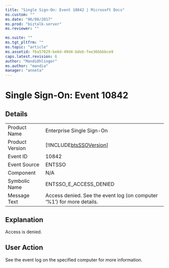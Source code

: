 ```yaml
---
title: "Single Sign-On: Event 10842 | Microsoft Docs"
ms.custom: ""
ms.date: "06/08/2017"
ms.prod: "biztalk-server"
ms.reviewer: ""

ms.suite: ""
ms.tgt_pltfrm: ""
ms.topic: "article"
ms.assetid: f6a57029-be6d-49d4-bdeb-fee36bbbbce9
caps.latest.revision: 6
author: "MandiOhlinger"
ms.author: "mandia"
manager: "anneta"
---
```

# Single Sign-On: Event 10842
## Details  
  
|                 |                                                                       |
|-----------------|-----------------------------------------------------------------------|
|  Product Name   |                       Enterprise Single Sign-On                       |
| Product Version |      [!INCLUDE[btsSSOVersion](../includes/btsssoversion-md.md)]       |
|    Event ID     |                                 10842                                 |
|  Event Source   |                                ENTSSO                                 |
|    Component    |                                  N/A                                  |
|  Symbolic Name  |                        ENTSSO_E_ACCESS_DENIED                         |
|  Message Text   | Access denied. See the event log (on computer ‘%1’) for more details. |
  
## Explanation  
 Access is denied.  
  
## User Action  
 See the event log on the specified computer for more information.